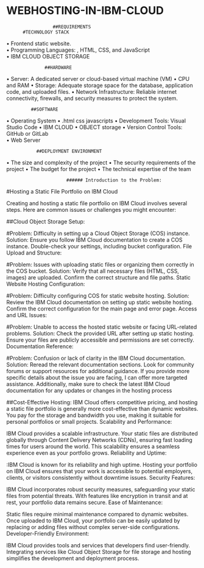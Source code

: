 # WEBHOSTING-IN-IBM-CLOUD

                     ##REQUIREMENTS 
          #TECHNOLOGY STACK 
•	Frontend static website.  
•	Programming Languages: , HTML, CSS, and JavaScript  
•	IBM CLOUD OBJECT STORAGE

                  ##HARDWARE 
•	Server: A dedicated server or cloud-based virtual machine (VM) 
•	CPU and RAM 
•	Storage: Adequate storage space for the database, application code, and uploaded files. 
•	Network Infrastructure: Reliable internet connectivity, firewalls, and security measures to protect the system. 


             ##SOFTWARE 
•	Operating System 
•	.html css javascripts
•	Development Tools: Visual Studio Code 
•	IBM CLOUD
•	OBJECT storage
•	Version Control Tools: GitHub or GitLab  
•	Web Server 

               ##DEPLOYMENT ENVIRONMENT 
•	The size and complexity of the project 
•	The security requirements of the project 
•	The budget for the project 
•	The technical expertise of the team 



                          ###### Introduction to the Problem:
#Hosting a Static File Portfolio on IBM Cloud

Creating and hosting a static file portfolio on IBM Cloud involves several steps. Here are common issues or challenges you might encounter:

##Cloud Object Storage Setup:

#Problem: Difficulty in setting up a Cloud Object Storage (COS) instance.
Solution: Ensure you follow IBM Cloud documentation to create a COS instance. Double-check your settings, including bucket configuration.
File Upload and Structure:

#Problem: Issues with uploading static files or organizing them correctly in the COS bucket.
Solution: Verify that all necessary files (HTML, CSS, images) are uploaded. Confirm the correct structure and file paths.
Static Website Hosting Configuration:

#Problem: Difficulty configuring COS for static website hosting.
Solution: Review the IBM Cloud documentation on setting up static website hosting. Confirm the correct configuration for the main page and error page.
Access and URL Issues:

#Problem: Unable to access the hosted static website or facing URL-related problems.
Solution: Check the provided URL after setting up static hosting. Ensure your files are publicly accessible and permissions are set correctly.
Documentation Reference:

#Problem: Confusion or lack of clarity in the IBM Cloud documentation.
Solution: Reread the relevant documentation sections. Look for community forums or support resources for additional guidance.
If you provide more specific details about the issue you are facing, I can offer more targeted assistance. Additionally, make sure to check the latest IBM Cloud documentation for any updates or changes in the hosting process




##Cost-Effective Hosting:
IBM Cloud offers competitive pricing, and hosting a static file portfolio is generally more cost-effective than dynamic websites. You pay for the storage and bandwidth you use, making it suitable for personal portfolios or small projects.
Scalability and Performance:

IBM Cloud provides a scalable infrastructure. Your static files are distributed globally through Content Delivery Networks (CDNs), ensuring fast loading times for users around the world. This scalability ensures a seamless experience even as your portfolio grows.
Reliability and Uptime:

:IBM Cloud is known for its reliability and high uptime. Hosting your portfolio on IBM Cloud ensures that your work is accessible to potential employers, clients, or visitors consistently without downtime issues.
Security Features:

IBM Cloud incorporates robust security measures, safeguarding your static files from potential threats. With features like encryption in transit and at rest, your portfolio data remains secure.
Ease of Maintenance:

 Static files require minimal maintenance compared to dynamic websites. Once uploaded to IBM Cloud, your portfolio can be easily updated by replacing or adding files without complex server-side configurations.
Developer-Friendly Environment:

IBM Cloud provides tools and services that developers find user-friendly. Integrating services like Cloud Object Storage for file storage and hosting simplifies the development and deployment process.
